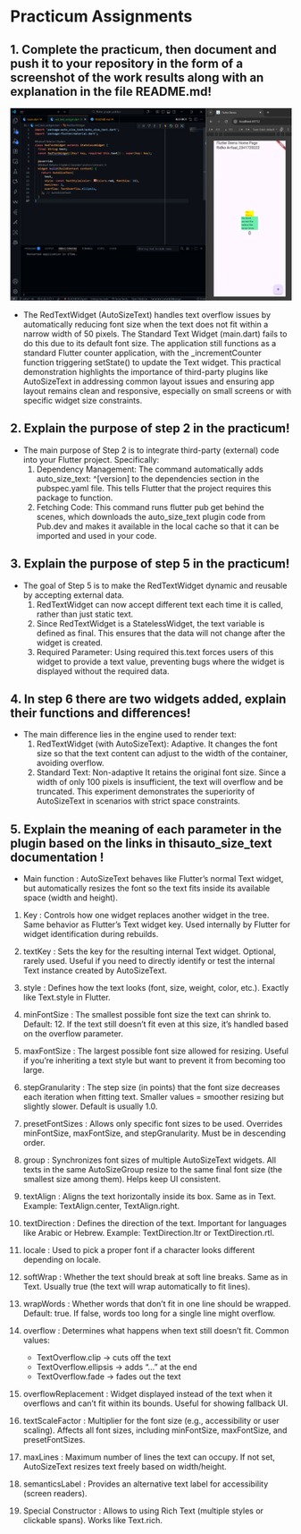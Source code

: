 # Practicum Assignments 
## 1. Complete the practicum, then document and push it to your repository in the form of a screenshot of the work results along with an explanation in the file README.md!
![practicum](images/pract.png)

- The RedTextWidget (AutoSizeText) handles text overflow issues by automatically reducing font size when the text does not fit within a narrow width of 50 pixels. The Standard Text Widget (main.dart) fails to do this due to its default font size. The application still functions as a standard Flutter counter application, with the _incrementCounter function triggering setState() to update the Text widget. This practical demonstration highlights the importance of third-party plugins like AutoSizeText in addressing common layout issues and ensuring app layout remains clean and responsive, especially on small screens or with specific widget size constraints.

##

## 2. Explain the purpose of step 2 in the practicum!
- The main purpose of Step 2 is to integrate third-party (external) code into your Flutter project. Specifically: 
    1. Dependency Management: The command automatically adds auto_size_text: ^[version] to the dependencies section in the pubspec.yaml file. This tells Flutter that the project requires this package to function.
    2. Fetching Code: This command runs flutter pub get behind the scenes, which downloads the auto_size_text plugin code from Pub.dev and makes it available in the local cache so that it can be imported and used in your code.

##

## 3. Explain the purpose of step 5 in the practicum!
- The goal of Step 5 is to make the RedTextWidget dynamic and reusable by accepting external data.
    1. RedTextWidget can now accept different text each time it is called, rather than just static text.
    2. Since RedTextWidget is a StatelessWidget, the text variable is defined as final. This ensures that the data will not change after the widget is created.
    3. Required Parameter: Using required this.text forces users of this widget to provide a text value, preventing bugs where the widget is displayed without the required data.

##

## 4. In step 6 there are two widgets added, explain their functions and differences!
- The main difference lies in the engine used to render text:
    1. RedTextWidget (with AutoSizeText): Adaptive. It changes the font size so that the text content can adjust to the width of the container, avoiding overflow.
    2. Standard Text: Non-adaptive It retains the original font size. Since a width of only 100 pixels is insufficient, the text will overflow and be truncated. This experiment demonstrates the superiority of AutoSizeText in scenarios with strict space constraints.

##

## 5. Explain the meaning of each parameter in the plugin based on the links in thisauto_size_text documentation !
- Main function : AutoSizeText behaves like Flutter’s normal Text widget, but automatically resizes the font so the text fits inside its available space (width and height).

1. Key : Controls how one widget replaces another widget in the tree. Same behavior as Flutter’s Text widget key. Used internally by Flutter for widget identification during rebuilds.

2. textKey : Sets the key for the resulting internal Text widget. Optional, rarely used. Useful if you need to directly identify or test the internal Text instance created by AutoSizeText.

3. style : Defines how the text looks (font, size, weight, color, etc.). Exactly like Text.style in Flutter.

4. minFontSize : The smallest possible font size the text can shrink to. Default: 12. If the text still doesn’t fit even at this size, it’s handled based on the overflow parameter.

5. maxFontSize : The largest possible font size allowed for resizing. Useful if you’re inheriting a text style but want to prevent it from becoming too large.

6. stepGranularity : The step size (in points) that the font size decreases each iteration when fitting text. Smaller values = smoother resizing but slightly slower. Default is usually 1.0.

7. presetFontSizes : Allows only specific font sizes to be used. Overrides minFontSize, maxFontSize, and stepGranularity. Must be in descending order.

8. group : Synchronizes font sizes of multiple AutoSizeText widgets. All texts in the same AutoSizeGroup resize to the same final font size (the smallest size among them). Helps keep UI consistent.

9. textAlign : Aligns the text horizontally inside its box. Same as in Text. Example: TextAlign.center, TextAlign.right.

10. textDirection : Defines the direction of the text. Important for languages like Arabic or Hebrew. Example: TextDirection.ltr or TextDirection.rtl.

11. locale : Used to pick a proper font if a character looks different depending on locale.

12. softWrap : Whether the text should break at soft line breaks. Same as in Text. Usually true (the text will wrap automatically to fit lines).

13.  wrapWords : Whether words that don’t fit in one line should be wrapped. Default: true. If false, words too long for a single line might overflow.

14. overflow : Determines what happens when text still doesn’t fit. Common values:
    - TextOverflow.clip → cuts off the text
    - TextOverflow.ellipsis → adds “…” at the end
    - TextOverflow.fade → fades out the text

15. overflowReplacement : Widget displayed instead of the text when it overflows and can’t fit within its bounds. Useful for showing fallback UI.

16. textScaleFactor : Multiplier for the font size (e.g., accessibility or user scaling). Affects all font sizes, including minFontSize, maxFontSize, and presetFontSizes.

17. maxLines : Maximum number of lines the text can occupy. If not set, AutoSizeText resizes text freely based on width/height.

18. semanticsLabel : Provides an alternative text label for accessibility (screen readers).

19. Special Constructor : Allows to using Rich Text (multiple styles or clickable spans). Works like Text.rich.
